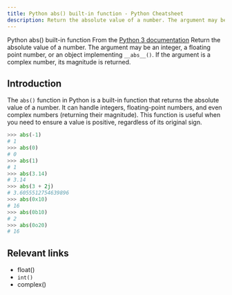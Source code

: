 ```yaml
---
title: Python abs() built-in function - Python Cheatsheet
description: Return the absolute value of a number. The argument may be an integer, a floating point number, or an object implementing __abs__(). If the argument is a complex number, its magnitude is returned.
---
```


<base-title :title="frontmatter.title" :description="frontmatter.description">
Python abs() built-in function
</base-title>

<base-disclaimer>
  <base-disclaimer-title>
    From the <a target="_blank" href="https://docs.python.org/3/library/functions.html#abs">Python 3 documentation</a>
  </base-disclaimer-title>
  <base-disclaimer-content>
    Return the absolute value of a number. The argument may be an integer, a floating point number, or an object implementing <code>__abs__()</code>. If the argument is a complex number, its magnitude is returned.
  </base-disclaimer-content>
</base-disclaimer>

## Introduction

The `abs()` function in Python is a built-in function that returns the absolute value of a number. It can handle integers, floating-point numbers, and even complex numbers (returning their magnitude). This function is useful when you need to ensure a value is positive, regardless of its original sign.

```python
>>> abs(-1)
# 1
>>> abs(0)
# 0
>>> abs(1)
# 1
>>> abs(3.14)
# 3.14
>>> abs(3 + 2j)
# 3.6055512754639896
>>> abs(0x10)
# 16
>>> abs(0b10)
# 2
>>> abs(0o20)
# 16
```

## Relevant links

- <router-link :to="'/builtin/float'">float()</router-link>
- <router-link :to="'/builtin/int'">`int()`</router-link>
- <router-link :to="'/builtin/complex'">complex()</router-link>
